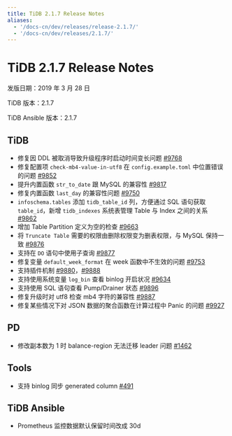 ```yaml
---
title: TiDB 2.1.7 Release Notes
aliases:
  - '/docs-cn/dev/releases/release-2.1.7/'
  - '/docs-cn/dev/releases/2.1.7/'
---
```


# TiDB 2.1.7 Release Notes

发版日期：2019 年 3 月 28 日

TiDB 版本：2.1.7

TiDB Ansible 版本：2.1.7

## TiDB

- 修复因 DDL 被取消导致升级程序时启动时间变长问题 [#9768](https://github.com/pingcap/tidb/pull/9768)
- 修复配置项 `check-mb4-value-in-utf8` 在 `config.example.toml` 中位置错误的问题 [#9852](https://github.com/pingcap/tidb/pull/9852)
- 提升内置函数 `str_to_date` 跟 MySQL 的兼容性 [#9817](https://github.com/pingcap/tidb/pull/9817)
- 修复内置函数 `last_day` 的兼容性问题 [#9750](https://github.com/pingcap/tidb/pull/9750)
- `infoschema.tables` 添加 `tidb_table_id` 列，方便通过 SQL 语句获取 `table_id`，新增 `tidb_indexes` 系统表管理 Table 与 Index 之间的关系 [#9862](https://github.com/pingcap/tidb/pull/9862)
- 增加 Table Partition 定义为空的检查 [#9663](https://github.com/pingcap/tidb/pull/9663)
- 将 `Truncate Table` 需要的权限由删除权限变为删表权限，与 MySQL 保持一致 [#9876](https://github.com/pingcap/tidb/pull/9876)
- 支持在 `DO` 语句中使用子查询 [#9877](https://github.com/pingcap/tidb/pull/9877)
- 修复变量 `default_week_format` 在 week 函数中不生效的问题 [#9753](https://github.com/pingcap/tidb/pull/9753)
- 支持插件机制 [#9880](https://github.com/pingcap/tidb/pull/9880)，[#9888](https://github.com/pingcap/tidb/pull/9888)
- 支持使用系统变量 `log_bin` 查看 binlog 开启状况 [#9634](https://github.com/pingcap/tidb/pull/9634)
- 支持使用 SQL 语句查看 Pump/Drainer 状态 [#9896](https://github.com/pingcap/tidb/pull/9896)
- 修复升级时对 utf8 检查 mb4 字符的兼容性 [#9887](https://github.com/pingcap/tidb/pull/9887)
- 修复某些情况下对 JSON 数据的聚合函数在计算过程中 Panic 的问题 [#9927](https://github.com/pingcap/tidb/pull/9927)

## PD

- 修改副本数为 1 时 balance-region 无法迁移 leader 问题 [#1462](https://github.com/pingcap/pd/pull/1462)

## Tools

- 支持 binlog 同步 generated column [#491](https://github.com/pingcap/tidb-binlog/pull/491)

## TiDB Ansible

- Prometheus 监控数据默认保留时间改成 30d

